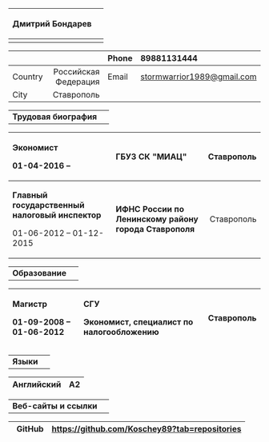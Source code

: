 |<p>**Дмитрий**  **Бондарев**</p><p></p>||
| :- | :- |
|||

|||Phone|89881131444|
| :- | -: | :- | :- |
|Country|Российская Федерация|Email|stormwarrior1989@gmail.com|
|City|Ставрополь|||

|||
| :- | :- |
|**Трудовая биография** ||

|<p>**Экономист** </p><p>01-04-2016 – </p>|<p>**ГБУЗ СК "МИАЦ"**</p><p></p>|Ставрополь|
| :- | :- | -: |
|<p>**Главный государственный налоговый инспектор** </p><p>01-06-2012 – 01-12-2015</p>|<p>**ИФНС России по Ленинскому району города Ставрополя**</p><p></p>|Ставрополь|

|||
| :- | :- |
|**Образование**||

|<p>**Магистр**</p><p>01-09-2008 – 01-06-2012</p>|<p>**СГУ**</p><p>Экономист, специалист по налогообложению</p>|Ставрополь|
| :- | :- | -: |

|||
| :- | :- |
|**Языки**||

|Английский|A2|
| :-: | :-: |

|||
| :- | :- |
|**Веб-сайты и ссылки**||

|` `GitHub|https://github.com/Koschey89?tab=repositories|
| :-: | :-: |

|||
| :- | :- |

